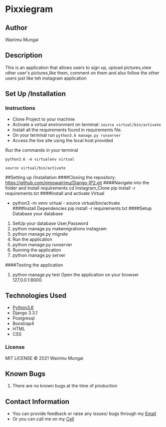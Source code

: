 # Pixxiegram


## Author

Wairimu Mungai 

## Description
This is an application that allows users to sign up, upload pictures,view other user's pictures,like them, comment on them and also follow the other users just like teh instagram application





## Set Up /Installation
### Instructions 
* Clone Project to your machine
* Activate a virtual environment on terminal: `source virtual/bin/activate`
* Install all the requirements found in requirements file.
* On your terminal run `python3.6 manage.py runserver`
* Access the live site using the local host provided

Run the commands in your terminal
```
python3.6 -m virtualenv virtual
```

```
source virtual/bin/activate
```

##Setting up /Installation
####Cloning the repository:
https://github.com/nimowairimu/Django-IP2.git
####Navigate into the folder and install requirements
cd Instagram_Clone pip install -r requirements.txt 
####Install and activate Virtual
- python3 -m venv virtual - source virtual/bin/activate  
####Install Dependencies
pip install -r requirements.txt 
####Setup Database your database
1. SetUp your database User,Password
1. python manage.py makemigrations instagram
1. python manage.py migrate 
1. Run the application
1. python manage.py runserver 
1. Running the application
1. python manage.py server 

####Testing the application
1. python manage.py test 
Open the application on your browser 127.0.0.1:8000.
        
##  Technologies Used

* [Python3.6](https://docs.python.org/3/)
* Django 3.3.1
* Postgresql 
* Boostrap4
* HTML
* CSS


### License

MIT LICENSE © 2021 Wairimu Mungai

## Known Bugs
1. There are no known bugs at the time of production

## Contact Information

 - You can provide feedback or raise any issues/ bugs through my [Email](nimowairimu@gmail.com)
  - Or you can call me on my [Cell](+254704529132)



